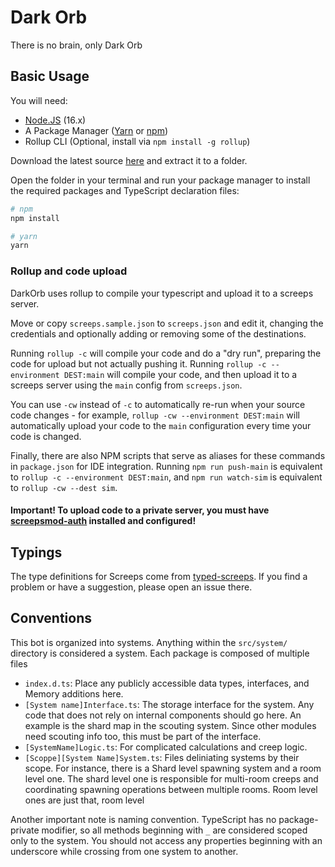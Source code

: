 # Dark Orb

There is no brain, only Dark Orb

## Basic Usage

You will need:

-   [Node.JS](https://nodejs.org/en/download) (16.x)
-   A Package Manager ([Yarn](https://yarnpkg.com/en/docs/getting-started) or [npm](https://docs.npmjs.com/getting-started/installing-node))
-   Rollup CLI (Optional, install via `npm install -g rollup`)

Download the latest source [here](https://github.com/screepers/screeps-typescript-starter/archive/master.zip) and extract it to a folder.

Open the folder in your terminal and run your package manager to install the required packages and TypeScript declaration files:

```bash
# npm
npm install

# yarn
yarn
```

### Rollup and code upload

DarkOrb uses rollup to compile your typescript and upload it to a screeps server.

Move or copy `screeps.sample.json` to `screeps.json` and edit it, changing the credentials and optionally adding or removing some of the destinations.

Running `rollup -c` will compile your code and do a "dry run", preparing the code for upload but not actually pushing it. Running `rollup -c --environment DEST:main` will compile your code, and then upload it to a screeps server using the `main` config from `screeps.json`.

You can use `-cw` instead of `-c` to automatically re-run when your source code changes - for example, `rollup -cw --environment DEST:main` will automatically upload your code to the `main` configuration every time your code is changed.

Finally, there are also NPM scripts that serve as aliases for these commands in `package.json` for IDE integration. Running `npm run push-main` is equivalent to `rollup -c --environment DEST:main`, and `npm run watch-sim` is equivalent to `rollup -cw --dest sim`.

#### Important! To upload code to a private server, you must have [screepsmod-auth](https://github.com/ScreepsMods/screepsmod-auth) installed and configured!

## Typings

The type definitions for Screeps come from [typed-screeps](https://github.com/screepers/typed-screeps). If you find a problem or have a suggestion, please open an issue there.

## Conventions

This bot is organized into systems. Anything within the `src/system/` directory is considered a system. Each package is composed of multiple files

-   `index.d.ts`: Place any publicly accessible data types, interfaces, and Memory additions here.
-   `[System name]Interface.ts`: The storage interface for the system. Any code that does not rely on internal components should go here. An example is the shard map in the scouting system. Since other modules need scouting info too, this must be part of the interface.
-   `[SystemName]Logic.ts`: For complicated calculations and creep logic.
-   `[Scoppe][System Name]System.ts`: Files deliniating systems by their scope. For instance, there is a Shard level spawning system and a room level one. The shard level one is responsible for multi-room creeps and coordinating spawning operations between multiple rooms. Room level ones are just that, room level

Another important note is naming convention. TypeScript has no package-private modifier, so all methods beginning with `_` are considered scoped only to the system. You should not access any properties beginning with an underscore while crossing from one system to another.
